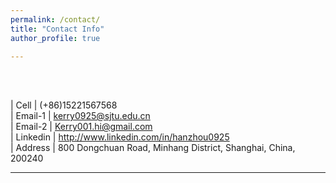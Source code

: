 ```yaml
---
permalink: /contact/
title: "Contact Info"
author_profile: true

---
```



<br />
<br />


                                                                                       
|  Cell                     | (+86)15221567568                                                  <br />
|  Email-1                  | kerry0925@sjtu.edu.cn                                             <br />
|  Email-2                  | Kerry001.hi@gmail.com                                             <br />
|  Linkedin                 | http://www.linkedin.com/in/hanzhou0925                            <br />
|  Address                  | 800 Dongchuan Road, Minhang District, Shanghai, China, 200240     <br />


---

<script type="text/javascript" id="clstr_globe" src="//clustrmaps.com/globe.js?d=2Qy-pBpg3lI6X-gBmRezJGseYiXu_zQU_r1P3SwrVRw"></script>
